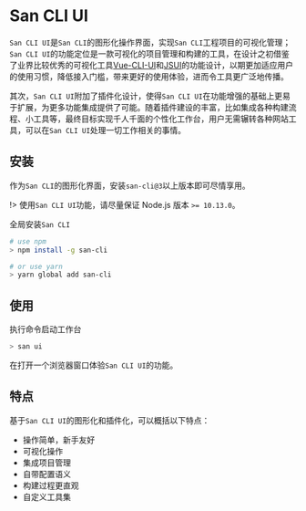 
# San CLI UI

`San CLI UI`是`San CLI`的图形化操作界面，实现`San CLI`工程项目的可视化管理；`San CLI UI`的功能定位是一款可视化的项目管理和构建的工具，在设计之初借鉴了业界比较优秀的可视化工具[Vue-CLI-UI](https://cli.vuejs.org/dev-guide/ui-api.html)和[JSUI](https://github.com/kitze/JSUI)的功能设计，以期更加适应用户的使用习惯，降低接入门槛，带来更好的使用体验，进而令工具更广泛地传播。

其次，`San CLI UI`附加了插件化设计，使得`San CLI UI`在功能增强的基础上更易于扩展，为更多功能集成提供了可能。随着插件建设的丰富，比如集成各种构建流程、小工具等，最终目标实现千人千面的个性化工作台，用户无需辗转各种网站工具，可以在`San CLI UI`处理一切工作相关的事情。

## 安装

作为`San CLI`的图形化界面，安装`san-cli@3`以上版本即可尽情享用。

!> 使用`San CLI UI`功能，请尽量保证 Node.js 版本 `>= 10.13.0`。

全局安装`San CLI`

```bash
# use npm 
> npm install -g san-cli

# or use yarn 
> yarn global add san-cli
```

## 使用

执行命令启动工作台

```bash
> san ui
```

在打开一个浏览器窗口体验`San CLI UI`的功能。

## 特点

基于`San CLI UI`的图形化和插件化，可以概括以下特点：

- 操作简单，新手友好
- 可视化操作
- 集成项目管理
- 自带配置语义
- 构建过程更直观
- 自定义工具集

